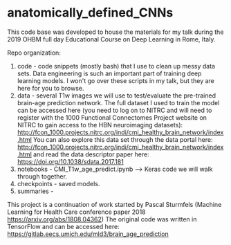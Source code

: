 # anatomically_defined_CNNs

This code base was developed to house the materials for my talk during the 2019 OHBM full day Educational Course on Deep Learning in Rome, Italy.

Repo organization:

1. code - code snippets (mostly bash) that I use to clean up messy data sets. Data engineering is such an important part of training deep learning models. I won't go over these scripts in my talk, but they are here for you to browse. 
2. data - several T1w images we will use to test/evaluate the pre-trained brain-age prediction network. The full dataset I used to train the model can be accessed here (you need to log on to NITRC and will need to register with the 1000 Functional Connectomes Project website on NITRC to gain access to the HBN neuroimaging datasets): http://fcon_1000.projects.nitrc.org/indi/cmi_healthy_brain_network/index.html You can also explore this data set through the data portal here: http://fcon_1000.projects.nitrc.org/indi/cmi_healthy_brain_network/index.html and read the data descriptor paper here: https://doi.org/10.1038/sdata.2017.181
3. notebooks - CMI_T1w_age_predict.ipynb --> Keras code we will walk through together.
4. checkpoints - saved models. 
5. summaries - 

This project is a continuation of work started by Pascal Sturmfels (Machine Learning for Health Care conference paper 2018 https://arxiv.org/abs/1808.04362) The original code was written in TensorFlow and can be accessed here: https://gitlab.eecs.umich.edu/mld3/brain_age_prediction
